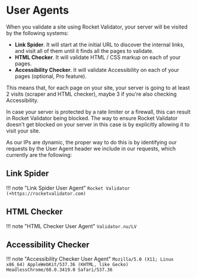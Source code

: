 # User Agents

When you validate a site using Rocket Validator, your server will be visited by the following systems:

* **Link Spider**. It will start at the initial URL to discover the internal links, and visit all of them until it finds all the pages to validate.
* **HTML Checker**. It will validate HTML / CSS markup on each of your pages.
* **Accessibility Checker**. It will validate Accessibility on each of your pages (optional, Pro feature).

This means that, for each page on your site, your server is going to at least 2 visits (scraper and HTML checker), maybe 3 if you're also checking Accessibility.

In case your server is protected by a rate limiter or a firewall, this can result in Rocket Validator being blocked. The way to ensure Rocket Validator doesn't get blocked on your server in this case is by explicitly allowing it to visit your site.

As our IPs are dynamic, the proper way to do this is by identifying our requests by the User Agent header we include in our requests, which currently are the following:

## Link Spider

!!! note "Link Spider User Agent"
    ```
    Rocket Validator (+https://rocketvalidator.com)
    ```

## HTML Checker

!!! note "HTML Checker User Agent"
    ```
    Validator.nu/LV
    ```

## Accessibility Checker

!!! note "Accessibility Checker User Agent"
    ```
    Mozilla/5.0 (X11; Linux x86_64) AppleWebKit/537.36 (KHTML, like Gecko) HeadlessChrome/68.0.3419.0 Safari/537.36
    ```
